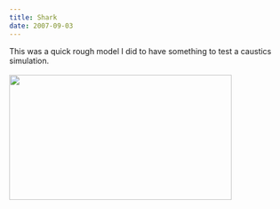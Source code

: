 ```yaml
---
title: Shark
date: 2007-09-03
---
```

This was a quick rough model I did to have something to test a caustics simulation.<br /><br /><a onblur="try {parent.deselectBloggerImageGracefully();} catch(e) {}" href="http://4.bp.blogspot.com/_zdYMSK7YuAA/SarffqSZ6zI/AAAAAAAAFFg/yJZq9g5dHDY/s1600-h/shark_render_web_full.jpg"><img style="float:left; margin:0 10px 10px 0;cursor:pointer; cursor:hand;width: 400px; height: 225px;" src="http://4.bp.blogspot.com/_zdYMSK7YuAA/SarffqSZ6zI/AAAAAAAAFFg/yJZq9g5dHDY/s400/shark_render_web_full.jpg" border="0" alt="" id="BLOGGER_PHOTO_ID_5308300845829974834" /></a>
